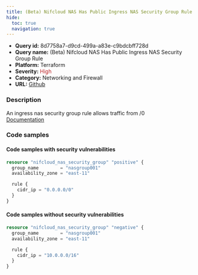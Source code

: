 ```yaml
---
title: (Beta) Nifcloud NAS Has Public Ingress NAS Security Group Rule
hide:
  toc: true
  navigation: true
---
```


<style>
  .highlight .hll {
    background-color: #ff171742;
  }
  .md-content {
    max-width: 1100px;
    margin: 0 auto;
  }
</style>

-   **Query id:** 8d7758a7-d9cd-499a-a83e-c9bdcbff728d
-   **Query name:** (Beta) Nifcloud NAS Has Public Ingress NAS Security Group Rule
-   **Platform:** Terraform
-   **Severity:** <span style="color:#bb2124">High</span>
-   **Category:** Networking and Firewall
-   **URL:** [Github](https://github.com/Checkmarx/kics/tree/master/assets/queries/terraform/nifcloud/nas_security_group_has_public_ingress_sgr)

### Description
An ingress nas security group rule allows traffic from /0<br>
[Documentation](https://registry.terraform.io/providers/nifcloud/nifcloud/latest/docs/resources/nas_security_group#cidr_ip)

### Code samples
#### Code samples with security vulnerabilities
```tf title="Positive test num. 1 - tf file" hl_lines="1"
resource "nifcloud_nas_security_group" "positive" {
  group_name        = "nasgroup001"
  availability_zone = "east-11"

  rule {
    cidr_ip = "0.0.0.0/0"
  }
}

```


#### Code samples without security vulnerabilities
```tf title="Negative test num. 1 - tf file"
resource "nifcloud_nas_security_group" "negative" {
  group_name        = "nasgroup001"
  availability_zone = "east-11"

  rule {
    cidr_ip = "10.0.0.0/16"
  }
}

```
